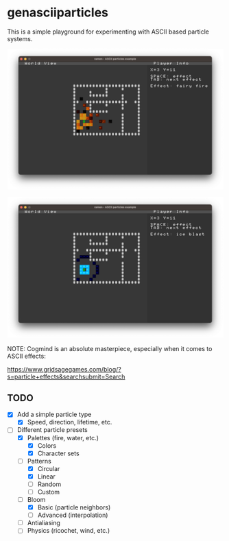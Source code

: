 # genasciiparticles

This is a simple playground for experimenting with ASCII based particle systems.

![alt text](/genasciiparticles/images/fire.png "fire")

![alt text](/genasciiparticles/images/ice.png "ice")

NOTE: Cogmind is an absolute masterpiece, especially when it comes to ASCII effects:

https://www.gridsagegames.com/blog/?s=particle+effects&searchsubmit=Search
 
## TODO

- [X] Add a simple particle type
    - [X] Speed, direction, lifetime, etc.
- [ ] Different particle presets
    - [X] Palettes (fire, water, etc.)
        - [X] Colors
        - [X] Character sets
    - [ ] Patterns
        - [X] Circular
        - [X] Linear
        - [ ] Random
        - [ ] Custom
    - [ ] Bloom
        - [X] Basic (particle neighbors)
        - [ ] Advanced (interpolation)
    - [ ] Antialiasing
    - [ ] Physics (ricochet, wind, etc.)
